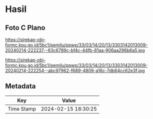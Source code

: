 # Hasil

## Foto C Plano

https://sirekap-obj-formc.kpu.go.id/5bc1/pemilu/ppwp/33/03/14/20/13/3303142013009-20240214-222237--63c6789c-bf4c-44fb-81aa-906aa296b6a5.jpg

https://sirekap-obj-formc.kpu.go.id/5bc1/pemilu/ppwp/33/03/14/20/13/3303142013009-20240214-222254--abc97962-f689-4809-a16c-7db64cc62e3f.jpg


## Metadata

| Key        | Value               |
| ---------- | ------------------- |
| Time Stamp | 2024-02-15 18:30:25 |



